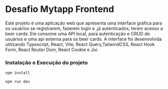 # Desafio Mytapp Frontend
Este projeto é uma aplicação web que apresenta uma interface gráfica para os usuários se registrarem, fazerem login e ,já autenticados, terem acesso a beer cards. Ele consome uma API local, para autenticação e CRUD de usuários e uma api externa para os beer cards. A interface foi desenvolvida utilizando Typescript, React, Vite, React Query,TailwindCSS, React Hook Form, React Router Dom, React Cookie e Joi.

### Instalação e Execução do projeto

```
npm install
```
```
npm run dev
```
